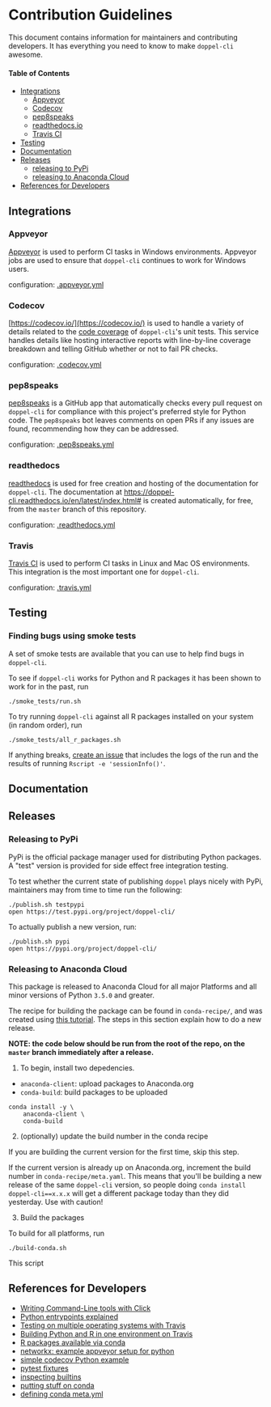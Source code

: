 # Contribution Guidelines

This document contains information for maintainers and contributing developers. It has everything you need to know to make `doppel-cli` awesome.

#### Table of Contents

* [Integrations](#integrations)
    * [Appveyor](#appveyor)
    * [Codecov](#codecov)
    * [pep8speaks](#pepspeaks)
    * [readthedocs.io](#rtd)
    * [Travis CI](#travis)
* [Testing](#testing)
* [Documentation](#docs)
* [Releases](#releases)
    * [releasing to PyPi](#pypi)
    * [releasing to Anaconda Cloud](#conda)
* [References for Developers](#references)

## Integrations <a name="integrations"></a>

### Appveyor <a name="appveyor"></a>

[Appveyor](https://www.appveyor.com/) is used to perform CI tasks in Windows environments. Appveyor jobs are used to ensure that `doppel-cli` continues to work for Windows users.

configuration: [.appveyor.yml](https://github.com/jameslamb/doppel-cli/blob/master/.appveyor.yml)

### Codecov <a name="codecov"></a>

[https://codecov.io/](https://codecov.io/) is used to handle a variety of details related to the [code coverage](https://en.wikipedia.org/wiki/Code_coverage) of `doppel-cli`'s unit tests. This service handles details like hosting interactive reports with line-by-line coverage breakdown and telling GitHub whether or not to fail PR checks.

configuration: [.codecov.yml](https://github.com/jameslamb/doppel-cli/blob/master/.codecovs.yml)

### pep8speaks <a name="pepspeaks"></a>

[pep8speaks](https://github.com/OrkoHunter/pep8speaks) is a GitHub app that automatically checks every pull request on `doppel-cli` for compliance with this project's preferred style for Python code. The `pep8speaks` bot leaves comments on open PRs if any issues are found, recommending how they can be addressed.

configuration: [.pep8speaks.yml](https://github.com/jameslamb/doppel-cli/blob/master/.pep8speaks.yml)

### readthedocs <a name="rtd"></a>

[readthedocs](https://readthedocs.org/) is used for free creation and hosting of the documentation for `doppel-cli`. The documentation at https://doppel-cli.readthedocs.io/en/latest/index.html# is created automatically, for free, from the `master` branch of this repository.

configuration: [.readthedocs.yml](https://github.com/jameslamb/doppel-cli/blob/master/.readthedocs.yml)

### Travis <a name="travis"></a>

[Travis CI](https://travis-ci.org/) is used to perform CI tasks in Linux and Mac OS environments. This integration is the most important one for `doppel-cli`.

configuration: [.travis.yml](https://github.com/jameslamb/doppel-cli/blob/master/.travis.yml)

## Testing <a name="testing"></a>

### Finding bugs using smoke tests <a name="smokey"></a>

A set of smoke tests are available that you can use to help find bugs in `doppel-cli`.

To see if `doppel-cli` works for Python and R packages it has been shown to work for in the past, run

```
./smoke_tests/run.sh
```

To try running `doppel-cli` against all R packages installed on your system (in random order), run

```
./smoke_tests/all_r_packages.sh
```

If anything breaks, [create an issue](https://github.com/jameslamb/doppel-cli/issues) that includes the logs of the run and the results of running `Rscript -e 'sessionInfo()'`.

## Documentation <a name="docs"></a>

## Releases <a name="releases"></a>

### Releasing to PyPi <a name="pypi"></a>

PyPi is the official package manager used for distributing Python packages. A "test" version is provided for side effect free integration testing.

To test whether the current state of publishing `doppel` plays nicely with PyPi, maintainers may from time to time run the following:

```
./publish.sh testpypi
open https://test.pypi.org/project/doppel-cli/
```

To actually publish a new version, run:

```
./publish.sh pypi
open https://pypi.org/project/doppel-cli/
```

### Releasing to Anaconda Cloud <a name="conda"></a>

This package is released to Anaconda Cloud for all major Platforms and all minor versions of Python `3.5.0` and greater.

The recipe for building the package can be found in `conda-recipe/`, and was created using [this tutorial](https://conda.io/projects/conda-build/en/latest/user-guide/tutorials/build-pkgs-skeleton.html). The steps in this section explain how to do a new release.

**NOTE: the code below should be run from the root of the repo, on the `master` branch immediately after a release.**

1. To begin, install two depedencies.

* `anaconda-client`: upload packages to Anaconda.org
* `conda-build`: build packages to be uploaded

```
conda install -y \
    anaconda-client \
    conda-build
```

2. (optionally) update the build number in the conda recipe

If you are building the current version for the first time, skip this step.

If the current version is already up on Anaconda.org, increment the build number in `conda-recipe/meta.yaml`. This means that you'll be building a new release of the same `doppel-cli` version, so people doing `conda install doppel-cli==x.x.x` will get a different package today than they did yesterday. Use with caution!

3. Build the packages

To build for all platforms, run

```
./build-conda.sh
```

This script

## References for Developers <a name="references"></a>

* [Writing Command-Line tools with Click](https://dbader.org/blog/python-commandline-tools-with-click)
* [Python entrypoints explained](https://amir.rachum.com/blog/2017/07/28/python-entry-points/)
* [Testing on multiple operating systems with Travis](https://docs.travis-ci.com/user/multi-os/)
* [Building Python and R in one environment on Travis](https://www.augustguang.com/travis-ci-for-python-and-r/)
* [R packages available via conda](https://docs.anaconda.com/anaconda/packages/r-language-pkg-docs/)
* [networkx: example appveyor setup for python](https://github.com/networkx/networkx/blob/master/.appveyor.yml)
* [simple codecov Python example](https://github.com/codecov/example-python/blob/master/.travis.yml)
* [pytest fixtures](https://docs.pytest.org/en/latest/fixture.html)
* [inspecting builtins](https://docs.python.org/3/library/inspect.html#introspecting-callables-with-the-signature-object)
* [putting stuff on conda](https://conda.io/projects/conda-build/en/latest/user-guide/tutorials/build-pkgs-skeleton.html)
* [defining conda meta.yml](https://docs.conda.io/projects/conda-build/en/latest/resources/define-metadata.html)
